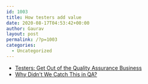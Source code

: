 ```yaml
---
id: 1003
title: How testers add value
date: 2020-08-17T04:53:42+00:00
author: Gaurav
layout: post
permalink: /?p=1003
categories:
  - Uncategorized
---
```


- [Testers: Get Out of the Quality Assurance Business](https://www.developsense.com/blog/2010/05/testers-get-out-of-the-quality-assurance-business/)
- [Why Didn't We Catch This in QA?](https://www.developsense.com/blog/2020/08/why-didnt-we-catch-this-in-qa/)
